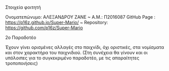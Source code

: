 



Στοιχεία φοιτητή

Oνοματεπώνυμο: ΑΛΕΞΑΝΔΡΟΥ ΖΑΝΕ ~ Α.Μ.: Π2016087 
GitHub Page : https://p16z.github.io/Super-Mario/ ~ Repository: https://github.com/p16z/Super-Mario





2ο Παραδοτέο

Έχουν γίνει ορισμένες αλλαγές στο παιχνίδι, όχι οριστικές, στα νομίσματα και στον χαρακτήρα του παιχνιδιού.
(Στη συνέχεια θα γίνουν και οι υπόλοιπες για το συγκεκριμένο παραδοτέο, με τις απαραίτητες τροποποιήσεις)
